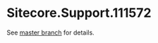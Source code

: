 # Sitecore.Support.111572

See [master branch](https://github.com/sitecoresupport/Sitecore.Support.111572) for details.